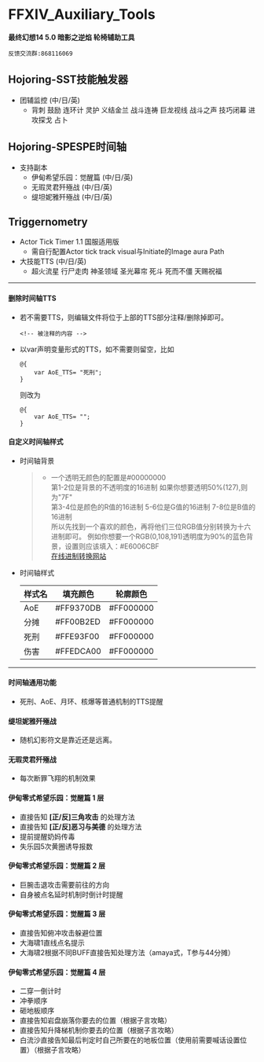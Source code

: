 ﻿# FFXIV_Auxiliary_Tools
**最终幻想14 5.0 暗影之逆焰 轮椅辅助工具**
    
    反馈交流群:868116069

## Hojoring-SST技能触发器
- 团辅监控 (中/日/英)
    - 背刺 鼓励 连环计 灵护 义结金兰 战斗连祷 巨龙视线 战斗之声 技巧闭幕 进攻探戈 占卜
## Hojoring-SPESPE时间轴 
-  支持副本
    - 伊甸希望乐园：觉醒篇 (中/日/英)
    - 无瑕灵君歼殛战 (中/日/英)
    - 缇坦妮雅歼殛战 (中/日/英)
## Triggernometry
- Actor Tick Timer 1.1 国服适用版
    - 需自行配置Actor tick track visual与Initiate的Image aura Path
- 大技能TTS (中/日/英)
    - 超火流星 行尸走肉 神圣领域 圣光幕帘 死斗 死而不僵 天赐祝福
---
#### 删除时间轴TTS
- 若不需要TTS，则编辑文件将位于上部的TTS部分注释/删除掉即可。
    ```
    <!-- 被注释的内容 -->
    ```
- 以var声明变量形式的TTS，如不需要则留空，比如

    ```
    @{
        var AoE_TTS= "死刑";
    }
    ```
    则改为   
    ```
    @{
        var AoE_TTS= "";
    }
    ```
#### 自定义时间轴样式
- 时间轴背景  
    >- 一个透明无颜色的配置是#00000000  
    第1-2位是背景的不透明度的16进制 如果你想要透明50%(127),则为"7F"  
    第3-4位是颜色的R值的16进制  5-6位是G值的16进制 7-8位是B值的16进制  
    所以先找到一个喜欢的颜色，再将他们三位RGB值分别转换为十六进制即可。
    例如你想要一个RGB(0,108,191)透明度为90%的蓝色背景，设置则应该填入：#E6006CBF  
    [在线进制转换网站](https://tool.oschina.net/hexconvert)

- 时间轴样式

    样式名|填充颜色|轮廓颜色 
    -|-|-|
    AoE|#FF9370DB|#FF000000
    分摊|#FF00B2ED|#FF000000
    死刑|#FFE93F00|#FF000000
    伤害|#FFEDCA00|#FF000000
---
#### 时间轴通用功能
- 死刑、AoE、月环、核爆等普通机制的TTS提醒
#### 缇坦妮雅歼殛战
- 随机幻影符文是靠近还是远离。
#### 无瑕灵君歼殛战
- 每次断罪飞翔的机制效果
####  伊甸零式希望乐园：觉醒篇 1 层
- 直接告知 **\[正/反\]三角攻击** 的处理方法
- 直接告知 **\[正/反\]恶习与美德** 的处理方法
- 提前提醒奶妈传毒
- 失乐园5次黄圈诱导报数
#### 伊甸零式希望乐园：觉醒篇 2 层
- 巨腕击退攻击需要前往的方向
- 自身被点名延时机制时倒计时提醒
#### 伊甸零式希望乐园：觉醒篇 3 层
- 直接告知俯冲攻击躲避位置
- 大海啸1直线点名提示
- 大海啸2根据不同BUFF直接告知处理方法（amaya式，T参与44分摊）
#### 伊甸零式希望乐园：觉醒篇 4 层
- 二穿一倒计时
- 冲拳顺序
- 砸地板顺序
- 直接告知岩盘崩落你要去的位置（根据子言攻略）
- 直接告知升降梯机制你要去的位置（根据子言攻略）
- 白流沙直接告知最后判定时自己所要在的地板位置（使用前需要喊话设置位置）（根据子言攻略）
